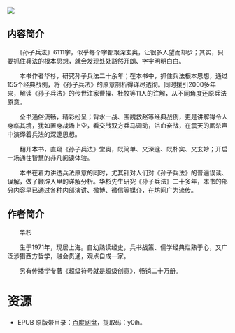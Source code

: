 ![](http://img3m0.ddimg.cn/57/31/23930040-2_u_16.jpg)

## 内容简介

　　《孙子兵法》6111字，似乎每个字都艰深玄奥，让很多人望而却步；其实，只要抓住兵法的根本思想，就会发现处处豁然开朗、字字明明白白。

　　本书作者华杉，研究孙子兵法二十余年；在本书中，抓住兵法根本思想，通过155个经典战例，将《孙子兵法》的原意剖析得详尽透彻。同时援引2000多年来，解读《孙子兵法》的传世注家曹操、杜牧等11人的注解，从不同角度还原兵法原意。

　　全书通俗流畅，精彩纷呈；背水一战、围魏救赵等经典战例，更是讲解得令人身临其境，犹如置身战场上空，看交战双方兵马调动，浴血奋战，在震天的厮杀声中演绎着兵法的深邃思想。

　　翻开本书，直窥《孙子兵法》堂奥，既简单、又深邃、既朴实、又玄妙；开启一场通往智慧的非凡阅读体验。

　　本书在着力讲透兵法原意的同时，尤其针对人们对《孙子兵法》的普遍误读、误解，做了鞭辟入里的详解分析。华杉先生研究《孙子兵法》二十多年，本书的部分内容早已通过各种内部演讲、微博、微信等媒介，在坊间广为流传。

## 作者简介

　　华杉

　　生于1971年，现居上海。自幼熟读经史，兵书战策、儒学经典烂熟于心，又广泛涉猎西方哲学，融会贯通，观点自成一家。

　　另有传播学专著《超级符号就是超级创意》，畅销二十万册。

# 资源

* EPUB 原版带目录：[百度网盘](https://pan.baidu.com/s/12JFZawIQfFDqwJniLtYY6g)，提取码：y0ih。
